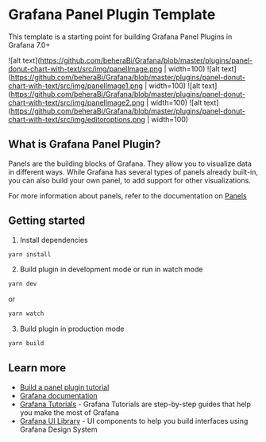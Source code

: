 # Grafana Panel Plugin Template

<!-- 
[![CircleCI](https://circleci.com/gh/grafana/simple-react-panel.svg?style=svg)](https://circleci.com/gh/grafana/simple-react-panel)
[![David Dependency Status](https://david-dm.org/grafana/simple-react-panel.svg)](https://david-dm.org/grafana/simple-react-panel)
[![David Dev Dependency Status](https://david-dm.org/grafana/simple-react-panel/dev-status.svg)](https://david-dm.org/grafana/simple-react-panel/?type=dev)
[![Known Vulnerabilities](https://snyk.io/test/github/grafana/simple-react-panel/badge.svg)](https://snyk.io/test/github/grafana/simple-react-panel)
[![Maintainability](https://api.codeclimate.com/v1/badges/1dee2585eb412f913cbb/maintainability)](https://codeclimate.com/github/grafana/simple-react-panel/maintainability)
[![Test Coverage](https://api.codeclimate.com/v1/badges/1dee2585eb412f913cbb/test_coverage)](https://codeclimate.com/github/grafana/simple-react-panel/test_coverage) -->

This template is a starting point for building Grafana Panel Plugins in Grafana 7.0+


![alt text](https://github.com/beheraBi/Grafana/blob/master/plugins/panel-donut-chart-with-text/src/img/panelImage.png | width=100)
![alt text](https://github.com/beheraBi/Grafana/blob/master/plugins/panel-donut-chart-with-text/src/img/panelImage1.png | width=100)
![alt text](https://github.com/beheraBi/Grafana/blob/master/plugins/panel-donut-chart-with-text/src/img/panelImage2.png | width=100)
![alt text](https://github.com/beheraBi/Grafana/blob/master/plugins/panel-donut-chart-with-text/src/img/editoroptions.png | width=100)


## What is Grafana Panel Plugin?
Panels are the building blocks of Grafana. They allow you to visualize data in different ways. While Grafana has several types of panels already built-in, you can also build your own panel, to add support for other visualizations.

For more information about panels, refer to the documentation on [Panels](https://grafana.com/docs/grafana/latest/features/panels/panels/)

## Getting started
1. Install dependencies
```BASH
yarn install
```
2. Build plugin in development mode or run in watch mode
```BASH
yarn dev
```
or
```BASH
yarn watch
```
3. Build plugin in production mode
```BASH
yarn build
```

## Learn more
- [Build a panel plugin tutorial](https://grafana.com/tutorials/build-a-panel-plugin)
- [Grafana documentation](https://grafana.com/docs/)
- [Grafana Tutorials](https://grafana.com/tutorials/) - Grafana Tutorials are step-by-step guides that help you make the most of Grafana
- [Grafana UI Library](https://developers.grafana.com/ui) - UI components to help you build interfaces using Grafana Design System
